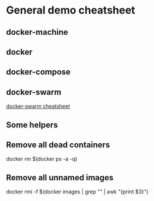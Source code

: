 
# General demo cheatsheet

## docker-machine


## docker


## docker-compose


## docker-swarm

[docker-swarm cheatsheet](docker-swarm/cheatsheet.md)

## Some helpers

## Remove all dead containers
docker rm $(docker ps -a -q)

## Remove all unnamed images
docker rmi -f $(docker images | grep "<none>" | awk "{print \$3}")
